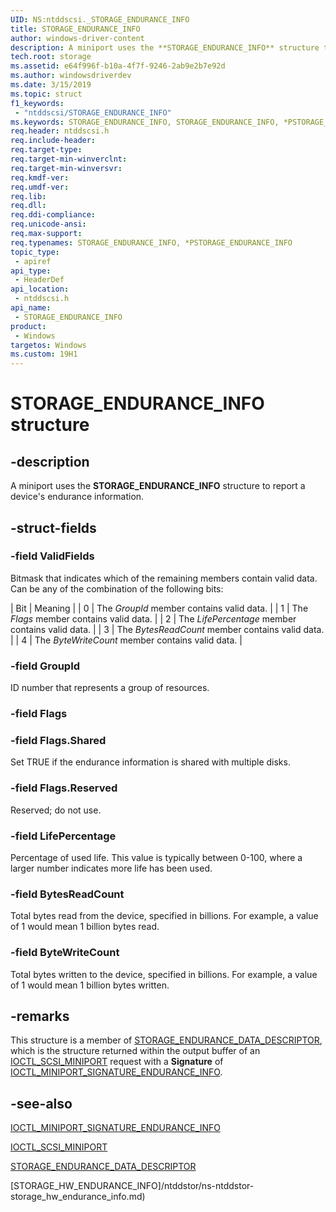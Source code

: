 ```yaml
---
UID: NS:ntddscsi._STORAGE_ENDURANCE_INFO
title: STORAGE_ENDURANCE_INFO
author: windows-driver-content
description: A miniport uses the **STORAGE_ENDURANCE_INFO** structure to report a device's endurance information.
tech.root: storage
ms.assetid: e64f996f-b10a-4f7f-9246-2ab9e2b7e92d
ms.author: windowsdriverdev
ms.date: 3/15/2019
ms.topic: struct
f1_keywords:
 - "ntddscsi/STORAGE_ENDURANCE_INFO"
ms.keywords: STORAGE_ENDURANCE_INFO, STORAGE_ENDURANCE_INFO, *PSTORAGE_ENDURANCE_INFO, STORAGE_ENDURANCE_DATA_DESCRIPTOR
req.header: ntddscsi.h
req.include-header:
req.target-type:
req.target-min-winverclnt:
req.target-min-winversvr:
req.kmdf-ver:
req.umdf-ver:
req.lib:
req.dll:
req.ddi-compliance:
req.unicode-ansi:
req.max-support:
req.typenames: STORAGE_ENDURANCE_INFO, *PSTORAGE_ENDURANCE_INFO
topic_type: 
 - apiref
api_type: 
 - HeaderDef
api_location: 
 - ntddscsi.h
api_name: 
 - STORAGE_ENDURANCE_INFO
product:
 - Windows
targetos: Windows
ms.custom: 19H1
---
```


# STORAGE_ENDURANCE_INFO structure

## -description

A miniport uses the **STORAGE_ENDURANCE_INFO** structure to report a device's endurance information.

## -struct-fields

### -field ValidFields

Bitmask that indicates which of the remaining members contain valid data. Can be any of the combination of the following bits:

| Bit | Meaning |
| 0 | The *GroupId* member contains valid data. |
| 1 | The *Flags* member contains valid data. |
| 2 | The *LifePercentage* member contains valid data. |
| 3 | The *BytesReadCount* member contains valid data. |
| 4 | The *ByteWriteCount* member contains valid data. |

### -field GroupId

ID number that represents a group of resources.

### -field Flags

### -field Flags.Shared

Set TRUE if the endurance information is shared with multiple disks.

### -field Flags.Reserved

Reserved; do not use.

### -field LifePercentage

Percentage of used life. This value is typically between 0-100, where a larger number indicates more life has been used.

### -field BytesReadCount

Total bytes read from the device, specified in billions. For example, a value of 1 would mean 1 billion bytes read.

### -field ByteWriteCount

Total bytes written to the device, specified in billions. For example, a value of 1 would mean 1 billion bytes written.

## -remarks

This structure is a member of [STORAGE_ENDURANCE_DATA_DESCRIPTOR](ns-ntddscsi-storage_endurance_data_descriptor.md), which is the structure returned within the output buffer of an [IOCTL_SCSI_MINIPORT](ni-ntddscsi-ioctl_scsi_miniport.md) request with a **Signature** of [IOCTL_MINIPORT_SIGNATURE_ENDURANCE_INFO](ni-ntddscsi-ioctl_miniport_signature_endurance_info.md).

## -see-also

[IOCTL_MINIPORT_SIGNATURE_ENDURANCE_INFO](ni-ntddscsi-ioctl_miniport_signature_endurance_info.md)

[IOCTL_SCSI_MINIPORT](ni-ntddscsi-ioctl_scsi_miniport.md)

[STORAGE_ENDURANCE_DATA_DESCRIPTOR](ns-ntddscsi-storage_endurance_data_descriptor.md)

[STORAGE_HW_ENDURANCE_INFO]/ntddstor/ns-ntddstor-storage_hw_endurance_info.md)
